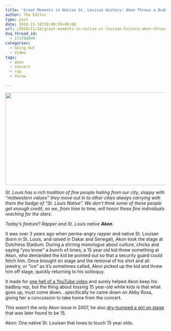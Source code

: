 ```yaml
---
title: 'Great Moments in Native St. Louisan History: Akon Throws a Dude Off-Stage'
author: The Editor
type: post
date: 2010-11-16T18:00:29+00:00
url: /2010/11/16/great-moments-in-native-st-louisan-history-akon-throws-a-dude-off-stage/
dsq_thread_id:
  - 173708499
categories:
  - Going Out
  - Video
tags:
  - akon
  - concert
  - rap
  - throw

---
```

[<img class="aligncenter size-full wp-image-7874" title="akon-throwing-kid" src="http://media.punchingkitty.com/wordpress/2010/11/akon-throwing-kid1.jpeg" alt="" width="600" height="291" />][1]

_St. Louis has a rich tradition of fine people hailing from our city, sloppy with &#8220;midwestern values&#8221; they move out in to other cities always carrying with them the badge of &#8220;St. Louis Native&#8221;. We don&#8217;t think some of these people get enough credit, so we, from time to time, will honor these fine individuals reaching for the stars._

_Today&#8217;s feature? Rapper and St. Louis native **Akon**._

It was over 3 years ago when perma-angry rapper and native St. Louisan (born in St. Louis, and raised in Dakar and Senegal), Akon took the stage at Dutchess Stadium. During a stirring monologue about culture, chicks and saying &#8220;you know&#8221; a bunch of times, a 15 year old kid threw something at Akon, who demanded the kid be pointed out so that a security guard could fetch him. Once brought on stage and the removal of his shirt and all jewelry, or &#8220;ice&#8221; as it&#8217;s sometimes called, Akon picked up the kid and threw him off stage, quickly returning to his soliloquy.

It made for <a href="http://www.youtube.com/watch?v=Vygxmr8iKmA&t=0m23s" target="_blank">one hell of a YouTube video</a> and surely helped Akon keep his badboy rep, but the thing about tossing 15 year-old white kids is that what goes up, must come down&#8230;specifically he came down on Abby Rosa, giving her a concussion to take home from the concert.

This wasn&#8217;t the only Akon issue in 2007, he also <a href="http://www.youtube.com/watch?v=tXW-ZEx_Kfs" target="_blank">dry-humped a girl on stage</a> that was later found to be 15.

Akon: One native St. Louisan that loves to touch 15 year olds.

 [1]: http://media.punchingkitty.com/wordpress/2010/11/akon-throwing-kid1.jpeg